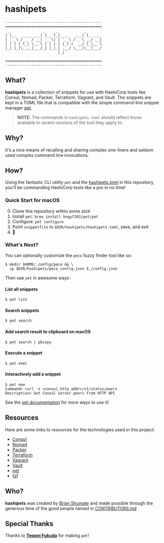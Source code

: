 # hashipets

    --------------------------------------------
    ============================================
     _               _     _            _
    | |__   __ _ ___| |__ (_)_ __   ___| |_ ___
    | '_ \ / _` / __| '_ \| | '_ \ / _ \ __/ __|
    | | | | (_| \__ \ | | | | |_) |  __/ |_\__ \
    |_| |_|\__,_|___/_| |_|_| .__/ \___|\__|___/
                            |_|

    ============================================
    --------------------------------------------

## What?

**hashipets** is a collection of snippets for use with HashiCorp tools like
Consul, Nomad, Packer, Terraform, Vagrant, and Vault. The snippets are kept in a TOML file that is compatible with the simple command-line snippet manager [pet](https://github.com/knqyf263/pet).

> **NOTE**: The commands in `hashipets.toml` should reflect those available in recent versions of the tool they apply to.

## Why?

It's a nice means of recalling and sharing complex one-liners and seldom used complex command line invocations.

## How?

Using the fantastic CLI utility `pet` and the [hashipets.toml](https://github.com/brianshumate/hashipets/blob/master/hashipets.toml) in this repository, you'll be commanding HashiCorp tools like a pro in no time!

### Quick Start for macOS

0. Clone this repository within some `$DIR`
1. Install `pet`: `brew install knqyf263/pet/pet`
2. Configure: `pet configure`
3. Point `snippetfile` to `$DIR/hashipets/hashipets.toml`, save, and exit
4. 🎉

### What's Next?

You can optionally customize the `peco` fuzzy finder tool like so:

```
$ mkdir $HOME/.config/peco && \
  cp $DIR/hashipets/peco_config.json $_/config.json
```

Then use `pet` in awesome ways:

#### List all snippets

```
$ pet list
```

#### Search snippets

```
$ pet search
```

#### Add search result to clipboard on macOS

```
$ pet search | pbcopy
```

#### Execute a snippet

```
$ pet exec
```

#### Interactively add a snippet

```
$ pet new
Command> curl -s <consul_http_addr>/v1/status/peers
Description> Get Consul server peers from HTTP API
```

See the [pet documentation](https://github.com/knqyf263/pet/blob/master/README.md) for more ways to use it!

## Resources

Here are some links to resources for the technologies used in this project:

- [Consul](https://www.consul.io/)
- [Nomad](https://www.nomadproject.io/)
- [Packer](https://www.packer.io/)
- [Terraform](https://www.terraform.io/)
- [Vagrant](https://www.vagrantup.com/)
- [Vault](https://www.vaultproject.io/)
- [pet](https://github.com/knqyf263/pet)
- [fzf](https://github.com/junegunn/fzf)

## Who?

**hashipets** was created by [Brian Shumate](https://github.com/brianshumate) and made possible through the generous time of the good people named in [CONTRIBUTORS.md](https://github.com/brianshumate/hashipets/blob/master/CONTRIBUTORS.md)

## Special Thanks

Thanks to **[Teppei Fukuda](https://github.com/knqyf263)** for making `pet`!
